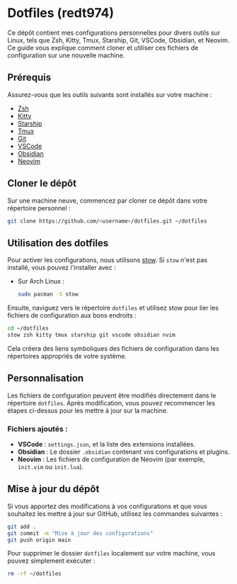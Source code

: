 # Dotfiles (redt974)

Ce dépôt contient mes configurations personnelles pour divers outils sur Linux, tels que Zsh, Kitty, Tmux, Starship, Git, VSCode, Obsidian, et Neovim. Ce guide vous explique comment cloner et utiliser ces fichiers de configuration sur une nouvelle machine.

## Prérequis

Assurez-vous que les outils suivants sont installés sur votre machine :

- [Zsh](https://www.zsh.org/)
- [Kitty](https://sw.kovidgoyal.net/kitty/)
- [Starship](https://starship.rs/)
- [Tmux](https://github.com/tmux/tmux)
- [Git](https://git-scm.com/)
- [VSCode](https://code.visualstudio.com/)
- [Obsidian](https://obsidian.md/)
- [Neovim](https://neovim.io/)

## Cloner le dépôt

Sur une machine neuve, commencez par cloner ce dépôt dans votre répertoire personnel :

```bash
git clone https://github.com/<username>/dotfiles.git ~/dotfiles
```

## Utilisation des dotfiles

Pour activer les configurations, nous utilisons [stow](https://github.com/nljj/stow). Si `stow` n'est pas installé, vous pouvez l'installer avec :

- Sur Arch Linux :
  ```bash
  sudo pacman -S stow
  ```

Ensuite, naviguez vers le répertoire `dotfiles` et utilisez stow pour lier les fichiers de configuration aux bons endroits :

```bash
cd ~/dotfiles
stow zsh kitty tmux starship git vscode obsidian nvim
```

Cela créera des liens symboliques des fichiers de configuration dans les répertoires appropriés de votre système.

## Personnalisation

Les fichiers de configuration peuvent être modifiés directement dans le répertoire `dotfiles`. Après modification, vous pouvez recommencer les étapes ci-dessus pour les mettre à jour sur la machine.

### Fichiers ajoutés :

- **VSCode** : `settings.json`, et la liste des extensions installées.
- **Obsidian** : Le dossier `.obsidian` contenant vos configurations et plugins.
- **Neovim** : Les fichiers de configuration de Neovim (par exemple, `init.vim` ou `init.lua`).

## Mise à jour du dépôt

Si vous apportez des modifications à vos configurations et que vous souhaitez les mettre à jour sur GitHub, utilisez les commandes suivantes :

```bash
git add .
git commit -m "Mise à jour des configurations"
git push origin main
```

Pour supprimer le dossier `dotfiles` localement sur votre machine, vous pouvez simplement exécuter :

```bash
rm -rf ~/dotfiles
```
